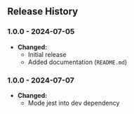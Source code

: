## Release History

### 1.0.0 - 2024-07-05

- **Changed:**
  - Initial release
  - Added documentation (`README.md`)

### 1.0.0 - 2024-07-07

- **Changed:**
  - Mode jest into dev dependency
